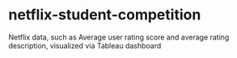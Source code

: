 # netflix-student-competition
Netflix data, such as Average user rating score and average rating description, visualized via Tableau dashboard 
